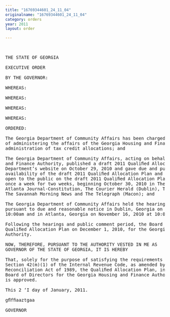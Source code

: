 ```yaml
---
title: "16769344601_24_11_04"
originalname: "16769344601_24_11_04"
category: orders
year: 2011
layout: order

---
```

<pre>
 

THE STATE OF GEORGIA

EXECUTIVE ORDER

BY THE GOVERNOR:

WHEREAS:

WHEREAS:

WHEREAS:

WHEREAS:

ORDERED:

The Georgia Department of Community Affairs has been charged with the responsibility
of administering the affairs of the Georgia Housing and Finance Authority, including the
administration of tax credit allocations; and

The Georgia Department of Community Affairs, acting on behalf of the Georgia Housing
and Finance Authority, published a draft 2011 Qualiﬁed Allocation Plan on the
Department’s website on October 29, 2010 and gave due and public notice of the
availability of the draft 2011 Qualiﬁed Allocation Plan and of the hearings which were
open to the public on the draft 2011 Qualiﬁed Allocation Plan by running advertisements
once a week for two weeks, beginning October 30, 2010 in The Albany Herald, The
Atlanta Journal-Constitution, The Courier Herald (Dublin), The Rome News-Tribune,
The Savannah Morning News and The Telegraph (Macon); and

The Georgia Department of Community Affairs held the hearings open to the public
pursuant to due and reasonable notice in Dublin, Georgia on November 15, 2010 at
10:00am and in Atlanta, Georgia on November 16, 2010 at 10:00am; and

Following the hearings and public comment period, the Board of Directors adopted the
Qualiﬁed Allocation Plan on December 1, 2010, for the Georgia Housing and Finance
Authority.

NOW, THEREFORE, PURSUANT TO THE AUTHORITY VESTED IN ME AS
GOVERNOR OF THE STATE OF GEORGIA, IT IS HEREBY

That, solely for the purpose of satisfying the requirements for such approval under
Section 42(m)(1) of the Internal Revenue Code, as amended by the Omnibus Budget
Reconciliation Act of 1989, the Qualiﬁed Allocation Plan, in the form approved by the
Board of Directors for the Georgia Housing and Finance Authority on December 1, 2010,
is approved.

This 2 ‘I day of January, 2011.

gﬂfﬁaaztgaa

GOVERNOR

</pre>
